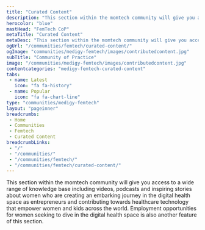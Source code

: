```yaml
---
title: "Curated Content"
description: "This section within the momtech community will give you access to a wide range of knowledge base including videos, podcasts and inspiring stories about women who are creating an embarking journey in the digital health space as entrepreneurs and contributing towards healthcare technology that empower women and kids across the world. Employment opportunities for women seeking to dive in the digital health space is also another feature of this section."
herocolor: "blue"
mastHead: "FemTech CoP"
metaTitle: "Curated Content"
metaDesc: "This section within the momtech community will give you access to a wide range of knowledge base including videos, podcasts and inspiring stories about women who are creating an embarking journey in the digital health space as entrepreneurs and contributing towards healthcare technology that empower women and kids across the world. Employment opportunities for women seeking to dive in the digital health space is also another feature of this section."
ogUrl: "/communities/femtech/curated-content/"
ogImage: "communities/medigy-femtech/images/contributedcontent.jpg"
subTitle: "Community of Practice"
image: "/communities/medigy-femtech/images/contributedcontent.jpg"
contentcategories: "medigy-femtech-curated-content"
tabs:
 - name: Latest
   icon: "fa fa-history"
 - name: Popular
   icon: "fa fa-chart-line"
type: "communities/medigy-femtech"
layout: "pageinner"
breadcrumbs:
 - Home
 - Communities
 - Femtech
 - Curated Content
breadcrumbLinks:
 - "/"
 - "/communities/"
 - "/communities/femtech/"
 - "/communities/femtech/curated-content/"
---
```


This section within the momtech community will give you access to a wide range of knowledge base including videos, podcasts and inspiring stories about women who are creating an embarking journey in the digital health space as entrepreneurs and contributing towards healthcare technology that empower women and kids across the world. Employment opportunities for women seeking to dive in the digital health space is also another feature of this section.
